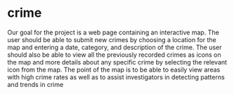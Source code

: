 # crime
Our goal for the project is a web page containing an interactive map. The user should be able to submit new crimes by choosing a location for the map and entering a date, category, and description of the crime. The user should also be able to view all the previously recorded crimes as icons on the map and more details about any specific crime by selecting the relevant icon from the map. The point of the map is to be able to easily view areas with high crime rates as well as to assist investigators in detecting patterns and trends in crime
